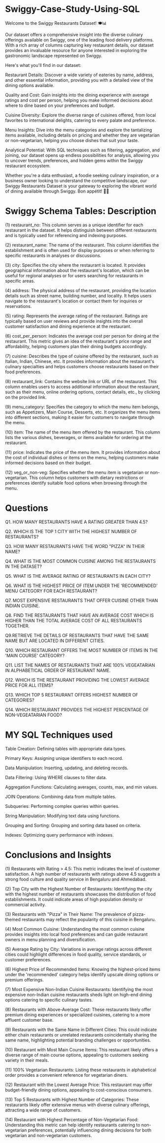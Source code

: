 # Swiggy-Case-Study-Using-SQL



Welcome to the Swiggy Restaurants Dataset! 🍽️📊

Our dataset offers a comprehensive insight into the diverse culinary offerings available on Swiggy, one of the leading food delivery platforms. With a rich array of columns capturing key restaurant details, our dataset provides an invaluable resource for anyone interested in exploring the gastronomic landscape represented on Swiggy.

Here's what you'll find in our dataset:

Restaurant Details: Discover a wide variety of eateries by name, address, and other essential information, providing you with a detailed view of the dining options available.

Quality and Cost: Gain insights into the dining experience with average ratings and cost per person, helping you make informed decisions about where to dine based on your preferences and budget.

Cuisine Diversity: Explore the diverse range of cuisines offered, from local favorites to international delights, catering to every palate and preference.

Menu Insights: Dive into the menu categories and explore the tantalizing items available, including details on pricing and whether they are vegetarian or non-vegetarian, helping you choose dishes that suit your taste.

Analytical Potential: With SQL techniques such as filtering, aggregation, and joining, our dataset opens up endless possibilities for analysis, allowing you to uncover trends, preferences, and hidden gems within the Swiggy restaurant ecosystem.

Whether you're a data enthusiast, a foodie seeking culinary inspiration, or a business owner looking to understand the competitive landscape, our Swiggy Restaurants Dataset is your gateway to exploring the vibrant world of dining available through Swiggy. Bon appétit! 🚀🍕












# Swiggy Schema Tables: Description


(1) restaurant_no: This column serves as a unique identifier for each restaurant in the dataset. It helps distinguish between different restaurants and is typically used for referencing and indexing purposes.



(2) restaurant_name: The name of the restaurant. This column identifies the establishment and is often used for display purposes or when referring to specific restaurants in analyses or discussions.



(3) city: Specifies the city where the restaurant is located. It provides geographical information about the restaurant's location, which can be useful for regional analyses or for users searching for restaurants in specific areas.



(4) address: The physical address of the restaurant, providing the location details such as street name, building number, and locality. It helps users navigate to the restaurant's location or contact them for inquiries or reservations.



(5) rating: Represents the average rating of the restaurant. Ratings are typically based on user reviews and provide insights into the overall customer satisfaction and dining experience at the restaurant.



(6) cost_per_person: Indicates the average cost per person for dining at the restaurant. This metric gives an idea of the restaurant's price range and affordability, helping customers plan their dining budgets accordingly.

 (7) cuisine: Describes the type of cuisine offered by the restaurant, such as Italian, Indian, Chinese, etc. It provides information about the restaurant's culinary specialties and helps customers choose restaurants based on their food preferences.

(8) restaurant_link: Contains the website link or URL of the restaurant. This column enables users to access additional information about the restaurant, such as their menu, online ordering options, contact details, etc., by clicking on the provided link.

(9) menu_category: Specifies the category to which the menu item belongs, such as Appetizers, Main Course, Desserts, etc. It organizes the menu items into different sections, making it easier for customers to navigate through the menu.

(10) item: The name of the menu item offered by the restaurant. This column lists the various dishes, beverages, or items available for ordering at the restaurant.

(11) price: Indicates the price of the menu item. It provides information about the cost of individual dishes or items on the menu, helping customers make informed decisions based on their budget.

(12) veg_or_non-veg: Specifies whether the menu item is vegetarian or non-vegetarian. This column helps customers with dietary restrictions or preferences identify suitable food options when browsing through the menu.

# Questions



Q1. HOW MANY RESTAURANTS HAVE A RATING GREATER THAN 4.5?

Q2. WHICH IS THE TOP 1 CITY WITH THE HIGHEST NUMBER OF RESTAURANTS?

Q3. HOW MANY RESTAURANTS HAVE THE WORD "PIZZA" IN THEIR NAME?

Q4. WHAT IS THE MOST COMMON CUISINE AMONG THE RESTAURANTS IN THE DATASET?

Q5. WHAT IS THE AVERAGE RATING OF RESTAURANTS IN EACH CITY?

Q6. WHAT IS THE HIGHEST PRICE OF ITEM UNDER THE 'RECOMMENDED' MENU CATEGORY FOR EACH RESTAURANT?

Q7. MOST EXPENSIVE RESTAURANTS THAT OFFER CUISINE OTHER THAN INDIAN CUISINE.

Q8. FIND THE RESTAURANTS THAT HAVE AN AVERAGE COST WHICH IS HIGHER THAN THE TOTAL AVERAGE COST OF ALL RESTAURANTS TOGETHER.

Q9.RETRIEVE THE DETAILS OF RESTAURANTS THAT HAVE THE SAME NAME BUT ARE LOCATED IN DIFFERENT CITIES.

Q10. WHICH RESTAURANT OFFERS THE MOST NUMBER OF ITEMS IN THE 'MAIN COURSE' CATEGORY?

Q11. LIST THE NAMES OF RESTAURANTS THAT ARE 100% VEGEATARIAN IN ALPHABETICAL ORDER OF RESTAURANT NAME.

Q12. WHICH IS THE RESTAURANT PROVIDING THE LOWEST AVERAGE PRICE FOR ALL ITEMS?

Q13. WHICH TOP 5 RESTAURANT OFFERS HIGHEST NUMBER OF CATEGORIES?

Q14. WHICH RESTAURANT PROVIDES THE HIGHEST PERCENTAGE OF NON-VEGEATARIAN FOOD?




 

 # MY SQL Techniques used

 Table Creation: Defining tables with appropriate data types.
 
Primary Keys: Assigning unique identifiers to each record.

Data Manipulation: Inserting, updating, and deleting records.

Data Filtering: Using WHERE clauses to filter data.

Aggregation Functions: Calculating averages, counts, max, and min values.

JOIN Operations: Combining data from multiple tables.

Subqueries: Performing complex queries within queries.

String Manipulation: Modifying text data using functions.

Grouping and Sorting: Grouping and sorting data based on criteria.

Indexes: Optimizing query performance with indexes.




# Conclusions and Insights

(1) Restaurants with Rating > 4.5: This metric indicates the level of customer satisfaction. A high number of restaurants with ratings above 4.5 suggests a strong food culture and quality service in Bengaluru and Ahmedabad.

(2) Top City with the Highest Number of Restaurants: Identifying the city with the highest number of restaurants showcases the distribution of food establishments. It could indicate areas of high population density or commercial activity.

(3) Restaurants with "Pizza" in Their Name: The prevalence of pizza-themed restaurants may reflect the popularity of this cuisine in Bengaluru.

(4) Most Common Cuisine: Understanding the most common cuisine provides insights into local food preferences and can guide restaurant owners in menu planning and diversification.

(5) Average Rating by City: Variations in average ratings across different cities could highlight differences in food quality, service standards, or customer preferences.

(6) Highest Price of Recommended Items: Knowing the highest-priced items under the 'recommended' category helps identify upscale dining options or premium offerings.

(7) Most Expensive Non-Indian Cuisine Restaurants: Identifying the most expensive non-Indian cuisine restaurants sheds light on high-end dining options catering to specific culinary tastes.

(8) Restaurants with Above-Average Cost: These restaurants likely offer premium dining experiences or specialized cuisines, catering to a more affluent customer base.

(9) Restaurants with the Same Name in Different Cities: This could indicate either chain restaurants or unrelated restaurants coincidentally sharing the same name, highlighting potential branding challenges or opportunities.

(10) Restaurant with Most Main Course Items: This restaurant likely offers a diverse range of main course options, appealing to customers seeking variety in their meals.

(11) 100% Vegetarian Restaurants: Listing these restaurants in alphabetical order provides a convenient reference for vegetarian diners.

(12) Restaurant with the Lowest Average Price: This restaurant may offer budget-friendly dining options, appealing to cost-conscious consumers.

(13) Top 5 Restaurants with Highest Number of Categories: These restaurants likely offer extensive menus with diverse culinary offerings, attracting a wide range of customers.

(14) Restaurant with Highest Percentage of Non-Vegetarian Food: Understanding this metric can help identify restaurants catering to non-vegetarian preferences, potentially influencing dining decisions for both vegetarian and non-vegetarian customers.



